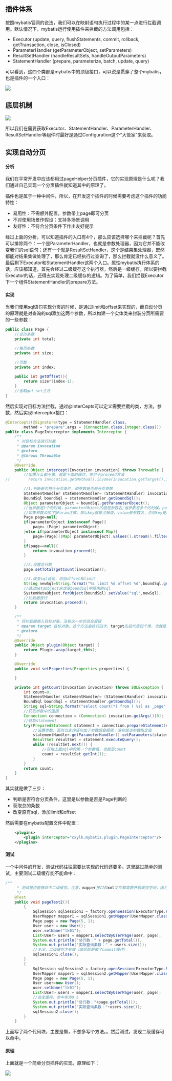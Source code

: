 ## 插件体系

按照mybatis官网的说法，我们可以在映射语句执行过程中的某一点进行拦截调用。默认情况下，mybatis运行使用插件来拦截的方法调用包括：

- Executor (update, query, flushStatements, commit, rollback, getTransaction, close, isClosed)
- ParameterHandler (getParameterObject, setParameters)
- ResultSetHandler (handleResultSets, handleOutputParameters)
- StatementHandler (prepare, parameterize, batch, update, query)

可以看到，这四个类都是mybatis中的顶级接口，可以说是贯穿了整个mybatis，也是插件的一个入口：

![](https://z3.ax1x.com/2021/04/22/cLVknK.png)

## 底层机制

![](https://z3.ax1x.com/2021/04/22/cLVvKP.png)

所以我们在需要获取Executor、StatementHandler、ParameterHandler、ResultSetHandler等组件时最好是通过Configuration这个“大管家”来获取。

## 实现自动分页

#### 分析

我们在平常开发中应该都用过pageHelper分页插件，它的实现原理是什么呢？我们通过自己实现一个分页插件就知道其中的原理了。

插件也是属于一种中间件，所以，在开发这个插件的时候需要考虑这个插件的功能特性：

* 易用性：不需额外配置，参数带上page即可分页
* 不对使用场景作假设：支持多场景调用
* 友好性：不符合分页条件下作出友好提示

经过上面的分析，可以知道插件的入口有4个，那么应该选择哪个来拦截呢？首先可以排除两个：一个是ParameterHandler，也就是参数处理器，因为它并不能改变我们的sql语句；还有一个就是ResultSetHandler，这个是结果集处理器，既然都能对结果集做处理了，那么肯定已经执行过查询了，那么拦截就没什么意义了。最后剩下Executor和StatementHandler这两个入口。属性mybatis执行体系的话，应该都知道，首先会经过二级缓存这个执行器，然后是一级缓存，所以要拦截Executor的话，还得去实现处理二级缓存的逻辑。为了简单，我们拦截Executor下一个组件StatementHandler的prepare方法。

#### 实现

当我们使用sql语句实现分页的时候，是通过limit和offset来实现的，而自动分页的原理就是对查询的sql添加这两个参数，所以构建一个实体类来封装分页所需要的一些参数：

~~~java
public class Page {
    //总的条数
    private int total;

    //每页条数
    private int size;

    //页数
    private int index;
    
    public int getOffset(){
        return size*(index-1);
    }
    //省略get set方法
}
~~~

然后实现对目标方法拦截，通过@InterCepts可以定义需要拦截的类，方法，参数，然后实现Interceptor接口：

~~~java
@Intercepts(@Signature(type = StatementHandler.class,
        method = "prepare",args = {Connection.class,Integer.class}))
public class PageInterceptor implements Interceptor {
    /**
     * 对目标方法进行拦截
     * @param invocation
     * @return
     * @throws Throwable
     */
    @Override
    public Object intercept(Invocation invocation) throws Throwable {
        //如果什么都不做，就是下面的操作，等价于proceed方法
//        return invocation.getMethod().invoke(invocation.getTarget(),invocation.getArgs());

        //1.判断是否符合分页条件，即参数是否是分页参数
        StatementHandler statementHandler= (StatementHandler) invocation.getTarget();
        BoundSql boundSql = statementHandler.getBoundSql();
        Object parameterObject = boundSql.getParameterObject();
        //当参数是1个的时候，parameterObject的值是参数名;当参数是多个的时候，parameterObject是一个map
        //如果参数添加了@Param注解，那么key就是注解值，value是参数名，否则key是arg0，arg1这种形式
        Page page=null;
        if(parameterObject instanceof Page){
            page= (Page) parameterObject;
        }else if(parameterObject instanceof Map){
            page=(Page)((Map) parameterObject).values().stream().filter(value->value instanceof Page).findFirst().orElse(null);
        }
        if(page==null){
            return invocation.proceed();
        }

        //2.设置总行数
        page.setTotal(getCount(invocation));

        //3.改变sql语句，添加offset和limit
        String newSql=String.format("%s limit %d offset %d",boundSql.getSql(),page.getSize(),page.getOffset());
        //通过metaObject来改变boundSql中原来的sql
        SystemMetaObject.forObject(boundSql).setValue("sql",newSql);
        //拦截器放行
        return invocation.proceed();
    }

    /**
     * 将拦截器插入目标对象。没有这一步的话会报错
     * @param target 目标对象。这个方法会执行四次，target先后代表四个类，也就是上面提到的四个类。当target为StatementHandler的子类时，才会执行上面的拦截方法
     * @return
     */
    @Override
    public Object plugin(Object target) {
        return Plugin.wrap(target,this);
    }

    @Override
    public void setProperties(Properties properties) {

    }

    private int getCount(Invocation invocation) throws SQLException {
        int count=0;
        StatementHandler statementHandler= (StatementHandler) invocation.getTarget();
        BoundSql boundSql = statementHandler.getBoundSql();
        String sql=String.format("select count(*) from ( %s) as _page",boundSql.getSql());
        //获取参数中的连接
        Connection connection = (Connection) invocation.getArgs()[0];
        //获取statement
        try(PreparedStatement statement = connection.prepareStatement(sql)) {
            //设置参数，否则当查询语句加了参数后会报错：没有给该参数指定值
            statementHandler.getParameterHandler().setParameters(statement);
            ResultSet resultSet = statement.executeQuery();
            while (resultSet.next()) {
                //获取上面sql中的第一个参数值，也就是count
                count = resultSet.getInt(1);
            }
        }
        return count;
    }
}
~~~

其实就是做了三步：

* 判断是否符合分页条件，这里是以参数是否是Page判断的
* 获取总的条数
* 改变原有sql，添加limit和offset

然后需要在mybatis配置文件中配置：

~~~xml
    <plugins>
        <plugin interceptor="cxylk.mybatis.plugin.PageInterceptor"/>
    </plugins>
~~~

#### 测试

一个中间件的开发，测试代码往往需要比实现的代码还要多。这里跳过简单的测试，主要测试二级缓存能不能命中：

~~~java
/**
     * 测试是否能够命中二级缓存。注意，mapper接口和xml文件都需要开启缓存空间，因为selectByUserPage方法是映射到xml的
     */
    @Test
    public void pageTest2(){
        {
            SqlSession sqlSession1 = factory.openSession(ExecutorType.REUSE);
            UserMapper mapper1 = sqlSession1.getMapper(UserMapper.class);
            Page page = new Page(5, 1);
            User user = new User();
            user.setName("lk01");
            List<User> users = mapper1.selectByUserPage(user, page);
            System.out.println("总行数：" + page.getTotal());
            System.out.println("实际查询条数：" + users.size());
            //关闭，二级缓存才有效（底层就是做了commit操作）
            sqlSession1.close();
        }
        {
            SqlSession sqlSession2 = factory.openSession(ExecutorType.REUSE);
            UserMapper mapper1 = sqlSession2.getMapper(UserMapper.class);
            Page page = new Page(5, 1);
            User user=new User();
            user.setName("lk01");
            List<User> users = mapper1.selectByUserPage(user, page);
            //会走缓存，命中率为0.5
            System.out.println("总行数："+page.getTotal());
            System.out.println("实际查询条数："+users.size());
            sqlSession2.close();
        }
    }
~~~

上面写了两个代码块，主要是懒，不想多写个方法。。然后测试，发现二级缓存可以命中。

#### 原理

上面就是一个简单分页插件的实现，原理如下：

![](https://z3.ax1x.com/2021/04/22/cLnUaT.png)

